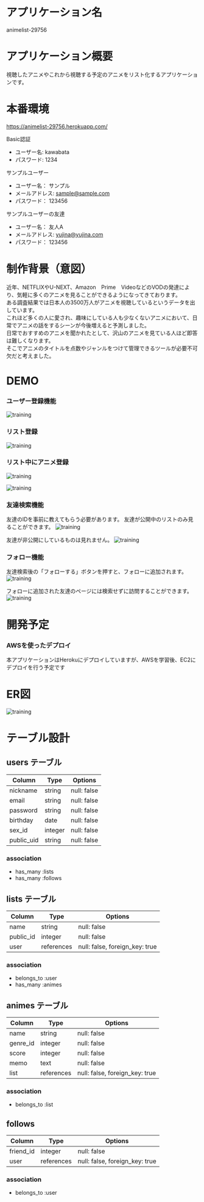 # アプリケーション名
animelist-29756

# アプリケーション概要
視聴したアニメやこれから視聴する予定のアニメをリスト化するアプリケーションです。

# 本番環境
https://animelist-29756.herokuapp.com/

Basic認証

* ユーザー名: kawabata
* パスワード: 1234

サンプルユーザー

* ユーザー名： サンプル
* メールアドレス: sample@sample.com
* パスワード： 123456

サンプルユーザーの友達

* ユーザー名： 友人A
* メールアドレス: yujina@yujina.com
* パスワード： 123456


# 制作背景（意図）
近年、NETFLIXやU-NEXT、Amazon　Prime　VideoなどのVODの発達により、気軽に多くのアニメを見ることができるようになってきております。  
ある調査結果では日本人の3500万人がアニメを視聴しているというデータを出しています。  
これほど多くの人に愛され、趣味にしている人も少なくないアニメにおいて、日常でアニメの話をするシーンが今後増えると予測しました。  
日常でおすすめのアニメを聞かれたとして、沢山のアニメを見ている人ほど即答は難しくなります。  
そこでアニメのタイトルを点数やジャンルをつけて管理できるツールが必要不可欠だと考えました。  


# DEMO

### ユーザー登録機能

![training](https://gyazo.com/c96ab0a7d9a106a584fa40a3a3ebc009.gif)

### リスト登録

![training](https://gyazo.com/5da32c64ac7966ede202cd4e5fb96f4e.gif)

### リスト中にアニメ登録

![training](https://gyazo.com/aa69bb98cfe49ba556469e3e73ffe8ff.gif)

![training](https://gyazo.com/97b9d99efc635b7c1ee320b1cd3b6850.gif)

### 友達検索機能
友達のIDを事前に教えてもらう必要があります。
友達が公開中のリストのみ見ることができます。
![training](https://gyazo.com/fa3423a6d5efc94242c0e28f320bc7ba.gif)

友達が非公開にしているものは見れません。
![training](https://gyazo.com/7428f342cadcfd509931c6e75ea8e0d2.gif)

### フォロー機能
友達検索後の「フォローする」ボタンを押すと、フォローに追加されます。
![training](https://gyazo.com/392bed80edbe2f29533f0159d9d06824.gif)

フォローに追加された友達のページには検索せずに訪問することができます。
![training](https://gyazo.com/e7e995466c5acf3d0aef72ea41ca355e.gif)


# 開発予定

### AWSを使ったデプロイ
本アプリケーションはHerokuにデプロイしていますが、AWSを学習後、EC2にデプロイを行う予定です


# ER図
![training](https://gyazo.com/77ef6a9486a0160baee968d6d463fe82.png)

# テーブル設計

## users テーブル

| Column     | Type    | Options     |
| ---------- | ------- | ----------- |
| nickname   | string  | null: false |
| email      | string  | null: false |
| password   | string  | null: false |
| birthday   | date    | null: false |
| sex_id     | integer | null: false |
| public_uid | string  | null: false |

### association
- has_many :lists
- has_many :follows


## lists テーブル

| Column    | Type       | Options                        |
| --------- | ---------- | ------------------------------ |
| name      | string     | null: false                    |
| public_id | integer    | null: false                    |
| user      | references | null: false, foreign_key: true |

### association
- belongs_to :user
- has_many :animes


## animes テーブル

| Column   | Type       | Options                        |
| -------- | ---------- | ------------------------------ |
| name     | string     | null: false                    |
| genre_id | integer    | null: false                    |
| score    | integer    | null: false                    |
| memo     | text       | null: false                    |
| list     | references | null: false, foreign_key: true |

### association
- belongs_to :list


## follows

| Column    | Type       | Options                        |
| --------- | ---------- | ------------------------------ |
| friend_id | integer    | null: false                    |
| user      | references | null: false, foreign_key: true |

### association
- belongs_to :user
